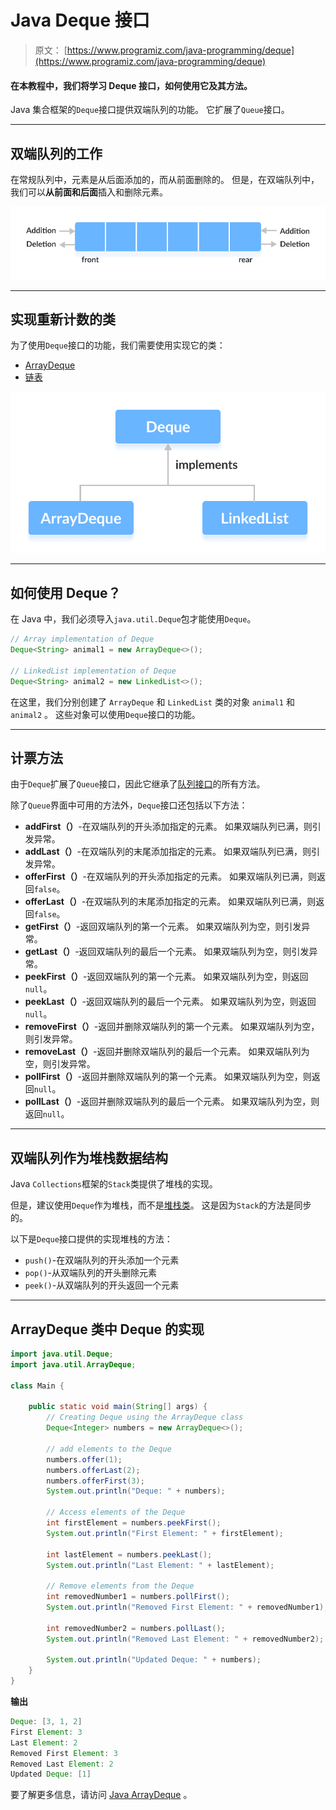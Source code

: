 # Java Deque 接口

> 原文： [https://www.programiz.com/java-programming/deque](https://www.programiz.com/java-programming/deque)

#### 在本教程中，我们将学习 Deque 接口，如何使用它及其方法。

Java 集合框架的`Deque`接口提供双端队列的功能。 它扩展了`Queue`接口。

* * *

## 双端队列的工作

在常规队列中，元素是从后面添加的，而从前面删除的。 但是，在双端队列中，我们可以**从前面和后面**插入和删除元素。

![Working of deque (double-ended queue) data structure](img/a4f3f7a52d0692ab222a1e3c4c6fde58.png)

* * *

## 实现重新计数的类

为了使用`Deque`接口的功能，我们需要使用实现它的类：

*   [ArrayDeque](/java-programming/arraydeque "Java ArrayDeque")
*   [链表](/java-programming/linkedlist "Java LinkedList")

![ArrayDeque and Linkedlist implements Deque](img/38fa616d3b7b8422b03b2f90133c13cc.png)

* * *

## 如何使用 Deque？

在 Java 中，我们必须导入`java.util.Deque`包才能使用`Deque`。

```java
// Array implementation of Deque
Deque<String> animal1 = new ArrayDeque<>();

// LinkedList implementation of Deque
Deque<String> animal2 = new LinkedList<>(); 
```

在这里，我们分别创建了 `ArrayDeque` 和 `LinkedList` 类的对象 `animal1` 和 `animal2` 。 这些对象可以使用`Deque`接口的功能。

* * *

## 计票方法

由于`Deque`扩展了`Queue`接口，因此它继承了[队列接口](/java-programming/queue "Java Queue interface")的所有方法。

除了`Queue`界面中可用的方法外，`Deque`接口还包括以下方法：

*   **addFirst（）**-在双端队列的开头添加指定的元素。 如果双端队列已满，则引发异常。
*   **addLast（）**-在双端队列的末尾添加指定的元素。 如果双端队列已满，则引发异常。
*   **offerFirst（）**-在双端队列的开头添加指定的元素。 如果双端队列已满，则返回`false`。
*   **offerLast（）**-在双端队列的末尾添加指定的元素。 如果双端队列已满，则返回`false`。
*   **getFirst（）**-返回双端队列的第一个元素。 如果双端队列为空，则引发异常。
*   **getLast（）**-返回双端队列的最后一个元素。 如果双端队列为空，则引发异常。
*   **peekFirst（）**-返回双端队列的第一个元素。 如果双端队列为空，则返回`null`。
*   **peekLast（）**-返回双端队列的最后一个元素。 如果双端队列为空，则返回`null`。
*   **removeFirst（）**-返回并删除双端队列的第一个元素。 如果双端队列为空，则引发异常。
*   **removeLast（）**-返回并删除双端队列的最后一个元素。 如果双端队列为空，则引发异常。
*   **pollFirst（）**-返回并删除双端队列的第一个元素。 如果双端队列为空，则返回`null`。
*   **pollLast（）**-返回并删除双端队列的最后一个元素。 如果双端队列为空，则返回`null`。

* * *

## 双端队列作为堆栈数据结构

Java `Collections`框架的`Stack`类提供了堆栈的实现。

但是，建议使用`Deque`作为堆栈，而不是[堆栈类](/java-programming/stack "Java Stack class")。 这是因为`Stack`的方法是同步的。

以下是`Deque`接口提供的实现堆栈的方法：

*   `push()`-在双端队列的开头添加一个元素
*   `pop()`-从双端队列的开头删除元素
*   `peek()`-从双端队列的开头返回一个元素

* * *

## ArrayDeque 类中 Deque 的实现

```java
import java.util.Deque;
import java.util.ArrayDeque;

class Main {

    public static void main(String[] args) {
        // Creating Deque using the ArrayDeque class
        Deque<Integer> numbers = new ArrayDeque<>();

        // add elements to the Deque
        numbers.offer(1);
        numbers.offerLast(2);
        numbers.offerFirst(3);
        System.out.println("Deque: " + numbers);

        // Access elements of the Deque
        int firstElement = numbers.peekFirst();
        System.out.println("First Element: " + firstElement);

        int lastElement = numbers.peekLast();
        System.out.println("Last Element: " + lastElement);

        // Remove elements from the Deque
        int removedNumber1 = numbers.pollFirst();
        System.out.println("Removed First Element: " + removedNumber1);

        int removedNumber2 = numbers.pollLast();
        System.out.println("Removed Last Element: " + removedNumber2);

        System.out.println("Updated Deque: " + numbers);
    }
} 
```

**输出**

```java
Deque: [3, 1, 2]
First Element: 3
Last Element: 2
Removed First Element: 3
Removed Last Element: 2
Updated Deque: [1] 
```

要了解更多信息，请访问 [Java ArrayDeque](/java-programming/arraydeque "Java ArrayDeque") 。
